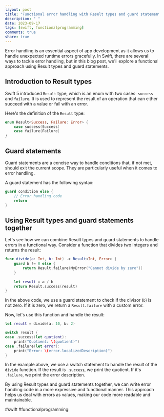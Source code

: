 ```yaml
---
layout: post
title: "Functional error handling with Result types and guard statements in Swift"
description: " "
date: 2023-09-17
tags: [swift, functionalprogramming]
comments: true
share: true
---
```


Error handling is an essential aspect of app development as it allows us to handle unexpected runtime errors gracefully. In Swift, there are several ways to tackle error handling, but in this blog post, we'll explore a functional approach using Result types and guard statements.

## Introduction to Result types

Swift 5 introduced `Result` type, which is an enum with two cases: `success` and `failure`. It is used to represent the result of an operation that can either succeed with a value or fail with an error.

Here's the definition of the `Result` type:

```swift
enum Result<Success, Failure: Error> {
    case success(Success)
    case failure(Failure)
}
```

## Guard statements

Guard statements are a concise way to handle conditions that, if not met, should exit the current scope. They are particularly useful when it comes to error handling.

A guard statement has the following syntax:

```swift
guard condition else {
    // Error handling code
    return
}
```

## Using Result types and guard statements together

Let's see how we can combine Result types and guard statements to handle errors in a functional way. Consider a function that divides two integers and returns the result:

```swift
func divide(a: Int, b: Int) -> Result<Int, Error> {
    guard b != 0 else {
        return Result.failure(MyError("Cannot divide by zero"))
    }
    
    let result = a / b
    return Result.success(result)
}
```

In the above code, we use a guard statement to check if the divisor (`b`) is not zero. If it is zero, we return a `Result.failure` with a custom error.

Now, let's use this function and handle the result:

```swift
let result = divide(a: 10, b: 2)

switch result {
case .success(let quotient):
    print("Quotient: \(quotient)")
case .failure(let error):
    print("Error: \(error.localizedDescription)")
}
```

In the example above, we use a switch statement to handle the result of the `divide` function. If the result is `.success`, we print the quotient. If it's `.failure`, we print the error description.

By using Result types and guard statements together, we can write error handling code in a more expressive and functional manner. This approach helps us deal with errors as values, making our code more readable and maintainable.

#swift #functionalprogramming